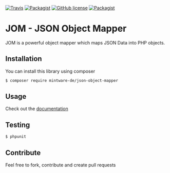 [![Travis](https://img.shields.io/travis/mintware-de/json-object-mapper.svg)](https://travis-ci.org/mintware-de/json-object-mapper)
[![Packagist](https://img.shields.io/packagist/v/mintware-de/json-object-mapper.svg)](https://packagist.org/packages/mintware-de/json-object-mapper)
[![GitHub license](https://img.shields.io/badge/license-MIT-blue.svg)](https://raw.githubusercontent.com/mintware-de/json-object-mapper/master/LICENSE)
[![Packagist](https://img.shields.io/packagist/dt/mintware-de/json-object-mapper.svg)](https://packagist.org/packages/mintware-de/json-object-mapper)

# JOM - JSON Object Mapper

JOM is a powerful object mapper which maps JSON Data into PHP objects.

## Installation
You can install this library using composer

```bash
$ composer require mintware-de/json-object-mapper
```

## Usage

Check out the [documentation](./doc/index.md)

## Testing
```bash
$ phpunit
```

## Contribute
Feel free to fork, contribute and create pull requests
